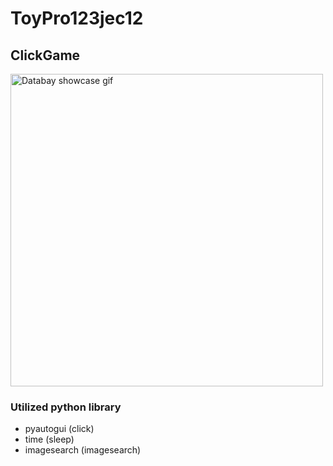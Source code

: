 # ToyPro123jec12


## ClickGame
<img src="https://github.com/hanjiung/ToyProject/blob/main/clickGame/TestImage/automaticClick.gif" alt="Databay showcase gif" title="Databay showcase gif" width="500"/>



### Utilized python library
-  pyautogui (click)
-  time (sleep)
-  imagesearch (imagesearch)
